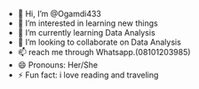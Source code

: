 - 👋 Hi, I’m @Ogamdi433
- 👀 I’m interested in learning new things 
- 🌱 I’m currently learning Data Analysis 
- 💞️ I’m looking to collaborate on Data Analysis 
- 📫 reach me through Whatsapp.(08101203985)
- 😄 Pronouns: Her/She
- ⚡ Fun fact: i love reading and traveling 

<!---
Ogamdi433/Ogamdi433 is a ✨ special ✨ repository because its `README.md` (this file) appears on your GitHub profile.
You can click the Preview link to take a look at your changes.
--->
